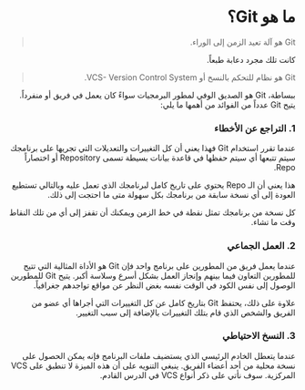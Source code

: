 <div dir="rtl">

# ما هو Git؟
> Git هو آلة تعيد الزمن إلى الوراء.

كانت تلك مجرد دعابة طبعاً.  

>  Git هو نظام للتحكم بالنسخ أو  VCS- Version Control System. 

ببساطة، Git هو الصديق الوفي لمطور البرمجيات سواءً كان يعمل في فريق أو منفرداً. يتيح Git عدداً من الفوائد من أهمها ما يلي:


### **1. التراجع عن الأخطاء**
عندما تقرر استخدام Git  فهذا يعني أن كل التغييرات والتعديلات التي تجريها على برنامجك سيتم تتبعها أي سيتم حفظها في قاعدة بيانات بسيطة تسمى Repository أو اختصاراً Repo. 

هذا يعني أن الـ Repo يحتوي على تاريخ كامل لبرنامجك الذي تعمل عليه وبالتالي تستطيع العودة إلى أي نسخة سابقة من برنامجك بكل سهولة متى ما احتجت إلى ذلك. 

كل نسخة من برنامجك تمثل نقطة في خط الزمن ويمكنك أن تقفز إلى أي من تلك النقاط وقت ما تشاء. 

 ### **2. العمل الجماعي**
عندما يعمل فريق من المطورين على برنامج واحد فإن Git  هو الأداة المثالية التي تتيح للمطورين التعاون فيما بينهم وإنجاز العمل بشكل أسرع وسلاسة أكبر. يتيح Git للمطورين الوصول إلى نفس الكود في الوقت نفسه بغض النظر عن مواقع تواجدهم جغرافياً. 

علاوة على ذلك، يحتفظ Git بتاريخ كامل عن كل التغييرات التي أجراها أي عضو من الفريق والشخص الذي قام بتلك التغييرات بالإضافة إلى سبب التغيير. 

### **3. النسخ الاحتياطي**
عندما يتعطل الخادم الرئيسي الذي يستضيف ملفات البرنامج فإنه يمكن الحصول على نسخة محلية من أحد أعضاء الفريق. ينبغي التنويه على أن هذه الميزة لا تنطبق على VCS المركزية. سوف نأتي على ذكر أنواع VCS في الدرس القادم. 